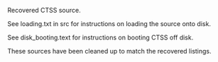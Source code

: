 Recovered CTSS source.

See loading.txt in src for instructions on loading the source onto disk.

See disk_booting.text for instructions on booting CTSS off disk.

These sources have been cleaned up to match the recovered listings. 
